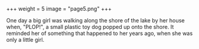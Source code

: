 +++
weight = 5
image = "page5.png"
+++

One day a big girl was walking along the shore of the lake by her house when, "PLOP!", a small plastic toy dog popped up onto the shore.  It reminded her of something that happened to her years ago, when she was only a little girl.

